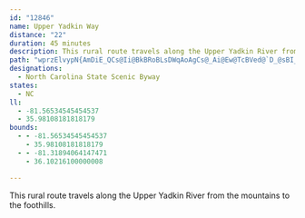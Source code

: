 ```yaml
---
id: "12846"
name: Upper Yadkin Way
distance: "22"
duration: 45 minutes
description: This rural route travels along the Upper Yadkin River from the mountains to the foothills.
path: "wprzElvypN{AmDiE_QCs@Ii@BkBRoBLsDWqAoAgCs@_Ai@Ew@TcBVed@`D_@sBI_B{@{HJ}@|@oChBkDrCsGHm@Gk@e@gBY_CKgCCyGKs@Ia@_ByCs@yB]k@{QeScE_EkDwCq@{@yJ{H}FqD}BaAqAS{BiAg@}@cCgK?wHOy@gAaC_RwJ_B_CgF{MmCgGiAkDKy@GkA`@aDZoA?qA_@mBiA_CoAQaCaA_AmAuJoRUIe@{A{EaJ[mAsB{DgLaNwA_C{@mBOs@bGaQlA{Cx@wCZa@hAcDlAmEDs@C{@k@qBoHcGq@RqA~Aa@@m@Se@a@]w@q@aEIwADaANy@~A_DH{DKeBg@kAw@i@qAe@a@KqDFo@Oi@_AiB_E_@yAs@{E_@mAOWoC_@YQg@s@{AaDyAgEWsBKcCi@wBm@uAkBmAmBgBoDaEqZk_@c@]eASw@?{Ay@mC{CoIuE}EqF_CkBgJwFyBkAeGyBmCqAyBsAiDcI{GuLyCmGUGsBkMHgKUgDgGiLiAsE]mDL{BSwCy@mBiDsDWo@a@aMy@eBqE_C_BgBwGwVD_DdAmGAqCYo@sCwCkFaBeFF{JxBkKdFSDu@Mm@w@oFiMq@q@eCyAiBmBmB{FYyAyD_MS_B\\eMg@_KQM_@_DO{FJqCvBqSCgAiB{JH_Bp@{CLuAHuCMkBAaCj@mCvBsDTm@Dy@[yB}DmNiAaD_@k@]KmCS{AEwAJcAGeAYiDeB}AmA[eBWaDQsEcBuNs@k@mCy@q@Ec@SYm@iAuKoAyFgAmG_CiR}@_EYgCKmCNsDXyARgCFyCa@eCcAaAqG_EyByCsC{IcAkBoAiBoBeBwHsCkFuCiB_BgHsJmAsCo@eEKiCXmJGgC[cBu@cCcCsDeHmImBgDcFcSyBgNiFiWOaH`@gM|Gu_@hAoZAqDUiB{ByEiBqC_FqGeP_RmC{AoA_@mCg@iCW}@W_Aa@y@_Ai@aAs@_De@qPsAkJ_CqNsByF}NcXoDiLqDeG_HoHcCgDwCwHeAoEYaEDaE`@_R"
designations:
  - North Carolina State Scenic Byway
states:
  - NC
ll:
  - -81.56534545454537
  - 35.98108181818179
bounds:
  - - -81.56534545454537
    - 35.98108181818179
  - - -81.31894064147471
    - 36.10216100000008

---
```


This rural route travels along the Upper Yadkin River from the mountains to the foothills.
